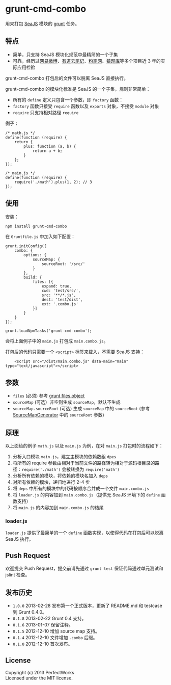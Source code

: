 # grunt-cmd-combo

用来打包 [SeaJS] 模块的 [grunt] 任务。

## 特点

* 简单，只支持 SeaJS 模块化规范中最精简的一个子集
* 可靠，经历过[网易微博]、[有道云笔记]、[粉笔网]、[猿题库]等多个项目近 3 年的实际应用检验

grunt-cmd-combo 打包后的文件可以脱离 SeaJS 直接执行。

grunt-cmd-combo 的模块化标准是 SeaJS 的一个子集，规则非常简单：

* 所有的 `define` 定义只包含一个参数，即 `factory` 函数：
* `factory` 函数只接受 `require` 函数以及 `exports` 对象，不接受 `module` 对象
* `require` 只支持相对路径 `require`

例子：

```
/* math.js */
define(function (require) {
    return {
        plus: function (a, b) {
            return a + b;
        }
    };
});

/* main.js */
define(function (require) {
    require('./math').plus(1, 2); // 3
});
```

## 使用

安装：

```
npm install grunt-cmd-combo
```

在 `Gruntfile.js` 中加入如下配置：

```
grunt.initConfig({
    combo: {
        options: {
            sourceMap: {
                sourceRoot: '/src/'
            }
        },
        build: {
            files: [{
                expand: true,
                cwd: 'test/src/',
                src: '**/*.js',
                dest: 'test/dist',
                ext: '.combo.js'
            }]
        }
    }
});

grunt.loadNpmTasks('grunt-cmd-combo');
```

会将上面例子中的 `main.js` 打包成 `main.combo.js`。

打包后的代码只需要一个 `<script>` 标签来载入，不需要 SeaJS 支持：

```
    <script src="/dist/main.combo.js" data-main="main" type="text/javascript"></script>
```

## 参数

* `files` (必须) 参考 [grunt files object]
* `sourceMap` (可选）非空则生成 `sourceMap`，默认不生成
* `sourceMap.sourceRoot` (可选) 生成 `sourceMap` 中的 `sourceRoot` (参考 [SourceMapGenerator] 中的 `sourceRoot` 参数)

## 原理

以上面给的例子 `math.js` 以及 `main.js` 为例，在对 `main.js` 打包时的流程如下：

1. 分析入口模块 `main.js`，建立主模块的依赖数组 `dpes`
1. 将所有的 require 参数由相对于当前文件的路径转为相对于源码根目录的路径：`require('./math')` 会被转换为 `require('math')`
1. 分析所有依赖的模块，将依赖的模块名加入 `deps`
1. 对所有依赖的模块，递归地进行 2-4 步
1. 将 `deps` 中所有的模块中的代码按顺序合并成一个文件 `main.combo.js`
1. 将 `loader.js` 的内容加到 `main.combo.js`（提供无 SeaJS 环境下的 `define` 函数支持）
1. 将 `main.js` 的内容加到 `main.combo.js` 的结尾

### loader.js

`loader.js` 提供了最简单的一个 `define` 函数实现，以使得代码在打包后可以脱离 SeaJS 执行。

## Push Request

欢迎提交 Push Request，提交前请先通过 `grunt test` 保证代码通过单元测试和 jslint 检查。

## 发布历史

* `1.0.0` 2013-02-28 发布第一个正式版本，更新了 README.md 和 testcase 到 Grunt 0.4.0。
* `0.1.8` 2013-02-22 Grunt 0.4 支持。
* `0.1.6` 2013-01-07 保留注释。
* `0.1.5` 2012-12-10 增加 source map 支持。
* `0.1.4` 2012-12-10 文件增加 `.combo` 后缀。
* `0.1.0` 2012-12-10 首次发布。

## License
Copyright (c) 2013 PerfectWorks  
Licensed under the MIT license.

[SeaJS]: http://seajs.org
[grunt]: http://gruntjs.com
[网易微博]: http://t.163.com
[有道云笔记]: http://note.youdao.com
[粉笔网]: http://fenbi.com
[猿题库]: http://yuantiku.com
[SourceMapGenerator]: https://github.com/mozilla/source-map#sourcemapgenerator
[grunt files object]: http://gruntjs.com/configuring-tasks#files
